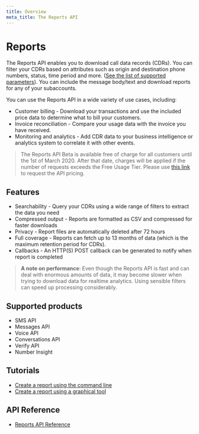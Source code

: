 ```yaml
---
title: Overview
meta_title: The Reports API
---
```



# Reports
The Reports API enables you to download call data records (CDRs). You can filter your CDRs based on attributes such  as origin and destination phone numbers, status, time period and more. ([See the list of supported parameters](/api/reports#create-report)). You can include the message body/text and download reports for any of your subaccounts.

You can use the Reports API in a wide variety of use cases, including:

* Customer billing - Download your transactions and use the included price data to determine what to bill your customers.
* Invoice reconciliation - Compare your usage data with the invoice you have received.
* Monitoring and analytics - Add CDR data to your business intelligence or analytics system to correlate it with other events.

> The Reports API Beta is available free of charge for all customers until the 1st of March 2020. After that date, charges will be applied if the number of requests exceeds the Free Usage Tier. Please use [this link](/assets/pdf/reports/NEXMO-REPORTSBETA_PRICING.pdf) to request the API pricing.

## Features

- Searchability - Query your CDRs using a wide range of filters to extract the data you need
- Compressed output - Reports are formatted as CSV and compressed for faster downloads
- Privacy - Report files are automatically deleted after 72 hours
- Full coverage - Reports can fetch up to 13 months of data (which is the maximum retention period for CDRs).
- Callbacks - An HTTP(S) POST callback can be generated to notify when report is completed

> **A note on performance**: Even though the Reports API is fast and can deal with enormous amounts of data, it may become slower when trying to download data for realtime analytics. Using sensible filters can speed up processing considerably.

## Supported products

* SMS API
* Messages API
* Voice API
* Conversations API
* Verify API
* Number Insight

## Tutorials

* [Create a report using the command line](/reports/tutorials/create-and-retrieve-a-report/)
* [Create a report using a graphical tool](/reports/tutorials/create-report-using-graphical-tools)

## API Reference

* [Reports API Reference](/api/reports)

